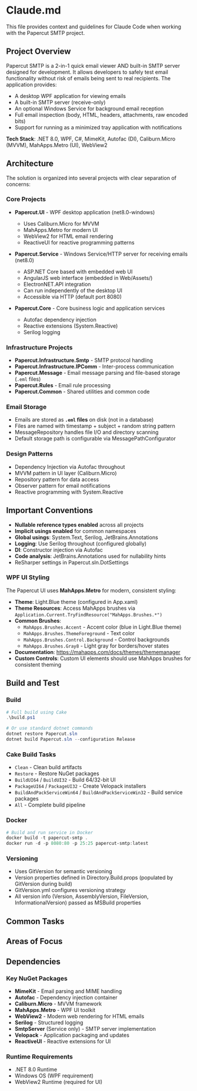 # Claude.md

This file provides context and guidelines for Claude Code when working with the Papercut SMTP project.

## Project Overview

Papercut SMTP is a 2-in-1 quick email viewer AND built-in SMTP server designed for development. It allows developers to safely test email functionality without risk of emails being sent to real recipients. The application provides:

- A desktop WPF application for viewing emails
- A built-in SMTP server (receive-only)
- An optional Windows Service for background email reception
- Full email inspection (body, HTML, headers, attachments, raw encoded bits)
- Support for running as a minimized tray application with notifications

**Tech Stack**: .NET 8.0, WPF, C#, MimeKit, Autofac (DI), Caliburn.Micro (MVVM), MahApps.Metro (UI), WebView2

## Architecture

The solution is organized into several projects with clear separation of concerns:

### Core Projects
- **Papercut.UI** - WPF desktop application (net8.0-windows)
  - Uses Caliburn.Micro for MVVM
  - MahApps.Metro for modern UI
  - WebView2 for HTML email rendering
  - ReactiveUI for reactive programming patterns

- **Papercut.Service** - Windows Service/HTTP server for receiving emails (net8.0)
  - ASP.NET Core based with embedded web UI
  - AngularJS web interface (embedded in Web/Assets/)
  - ElectronNET.API integration
  - Can run independently of the desktop UI
  - Accessible via HTTP (default port 8080)

- **Papercut.Core** - Core business logic and application services
  - Autofac dependency injection
  - Reactive extensions (System.Reactive)
  - Serilog logging

### Infrastructure Projects
- **Papercut.Infrastructure.Smtp** - SMTP protocol handling
- **Papercut.Infrastructure.IPComm** - Inter-process communication
- **Papercut.Message** - Email message parsing and file-based storage (`.eml` files)
- **Papercut.Rules** - Email rule processing
- **Papercut.Common** - Shared utilities and common code

### Email Storage
- Emails are stored as **`.eml` files** on disk (not in a database)
- Files are named with timestamp + subject + random string pattern
- MessageRepository handles file I/O and directory scanning
- Default storage path is configurable via MessagePathConfigurator

### Design Patterns
- Dependency Injection via Autofac throughout
- MVVM pattern in UI layer (Caliburn.Micro)
- Repository pattern for data access
- Observer pattern for email notifications
- Reactive programming with System.Reactive

## Important Conventions

- **Nullable reference types enabled** across all projects
- **Implicit usings enabled** for common namespaces
- **Global usings**: System.Text, Serilog, JetBrains.Annotations
- **Logging**: Use Serilog throughout (configured globally)
- **DI**: Constructor injection via Autofac
- **Code analysis**: JetBrains.Annotations used for nullability hints
- ReSharper settings in Papercut.sln.DotSettings

### WPF UI Styling

The Papercut UI uses **MahApps.Metro** for modern, consistent styling:

- **Theme**: Light.Blue theme (configured in App.xaml)
- **Theme Resources**: Access MahApps brushes via `Application.Current.TryFindResource("MahApps.Brushes.*")`
- **Common Brushes**:
  - `MahApps.Brushes.Accent` - Accent color (blue in Light.Blue theme)
  - `MahApps.Brushes.ThemeForeground` - Text color
  - `MahApps.Brushes.Control.Background` - Control backgrounds
  - `MahApps.Brushes.Gray8` - Light gray for borders/hover states
- **Documentation**: https://mahapps.com/docs/themes/thememanager
- **Custom Controls**: Custom UI elements should use MahApps brushes for consistent theming

## Build and Test

### Build
```powershell
# Full build using Cake
.\build.ps1

# Or use standard dotnet commands
dotnet restore Papercut.sln
dotnet build Papercut.sln --configuration Release
```

### Cake Build Tasks
- `Clean` - Clean build artifacts
- `Restore` - Restore NuGet packages
- `BuildUI64` / `BuildUI32` - Build 64/32-bit UI
- `PackageUI64` / `PackageUI32` - Create Velopack installers
- `BuildAndPackServiceWin64` / `BuildAndPackServiceWin32` - Build service packages
- `All` - Complete build pipeline

### Docker
```powershell
# Build and run service in Docker
docker build -t papercut-smtp .
docker run -d -p 8080:80 -p 25:25 papercut-smtp:latest
```

### Versioning
- Uses GitVersion for semantic versioning
- Version properties defined in Directory.Build.props (populated by GitVersion during build)
- GitVersion.yml configures versioning strategy
- All version info (Version, AssemblyVersion, FileVersion, InformationalVersion) passed as MSBuild properties

## Common Tasks

<!-- To be filled in based on user input -->

## Areas of Focus

<!-- To be filled in based on user input -->

## Dependencies

### Key NuGet Packages
- **MimeKit** - Email parsing and MIME handling
- **Autofac** - Dependency injection container
- **Caliburn.Micro** - MVVM framework
- **MahApps.Metro** - WPF UI toolkit
- **WebView2** - Modern web rendering for HTML emails
- **Serilog** - Structured logging
- **SmtpServer** (Service only) - SMTP server implementation
- **Velopack** - Application packaging and updates
- **ReactiveUI** - Reactive extensions for UI

### Runtime Requirements
- .NET 8.0 Runtime
- Windows OS (WPF requirement)
- WebView2 Runtime (required for UI)
